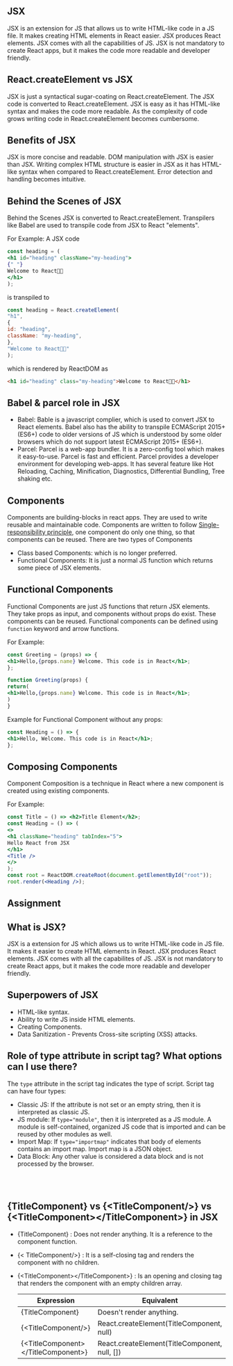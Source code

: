 ## JSX
JSX is an extension for JS that allows us to write HTML-like code in a JS file. It makes creating HTML elements in React easier. JSX produces React elements. JSX comes with all the capabilities of JS. JSX is not mandatory to create React apps, but it makes the code more readable and developer friendly.

## React.createElement vs JSX
JSX is just a syntactical sugar-coating on React.createElement. The JSX code is converted to React.createElement. JSX is easy as it has HTML-like syntax and makes the code more readable. As the complexity of code grows writing code in React.createElement becomes cumbersome.

## Benefits of JSX
JSX is more concise and readable.
DOM manipulation with JSX is easier than JSX.
Writing complex HTML structure is easier in JSX as it has HTML-like syntax when compared to React.createElement.
Error detection and handling becomes intuitive.

## Behind the Scenes of JSX
Behind the Scenes JSX is converted to React.createElement. Transpilers like Babel are used to transpile code from JSX to React "elements".

For Example: A JSX code

  ```jsx
  const heading = (
<h1 id="heading" className="my-heading">
  {" "}
  Welcome to React👩‍🚀
</h1>
  );
  ```

  is transpiled to

  ```jsx
  const heading = React.createElement(
"h1",
{
  id: "heading",
  className: "my-heading",
},
"Welcome to React👩‍🚀"
  );
  ```

  which is rendered by ReactDOM as

  ```html
  <h1 id="heading" class="my-heading">Welcome to React👩‍🚀</h1>
  ```

## Babel & parcel role in JSX
- Babel: Bable is a javascript complier, which is used to convert JSX to React elements. Babel also has the ability to transpile ECMAScript 2015+ (ES6+) code to older versions of JS which is understood by some older browsers which do not support latest ECMAScript 2015+ (ES6+).
- Parcel: Parcel is a web-app bundler. It is a zero-config tool which makes it easy-to-use. Parcel is fast and efficient. Parcel provides a developer environment for developing web-apps. It has several feature like Hot Reloading, Caching, Minification, Diagnostics, Differential Bundling, Tree shaking etc.

## Components
Components are building-blocks in react apps. They are used to write reusable and maintainable code. Components are written to follow [Single-responsibility principle](https://en.wikipedia.org/wiki/Single-responsibility_principle), one component do only one thing, so that components can be reused. There are two types of Components 
- Class based Components: which is no longer preferred.
- Functional Components: It is just a normal JS function which returns some piece of JSX elements.

## Functional Components
Functional Components are just JS functions that return JSX elements.  They take props as input, and components without props do exist. These components can be reused. Functional components can be defined using `function` keyword and arrow functions.

For Example:

  ```jsx
  const Greeting = (props) => {
<h1>Hello,{props.name} Welcome. This code is in React</h1>;
  };
  ```

  ```jsx
  function Greeting(props) {
return(
<h1>Hello,{props.name} Welcome. This code is in React</h1>;
)
  }
  ```

  Example for Functional Component without any props:

  ```jsx
  const Heading = () => {
<h1>Hello, Welcome. This code is in React</h1>;
  };
  ```

## Composing Components
Component Composition is a technique in React where a new component is created using existing components.

For Example:
  ```jsx
  const Title = () => <h2>Title Element</h2>;
  const Heading = () => (
<>
  <h1 className="heading" tabIndex="5">
Hello React from JSX
  </h1>
  <Title />
</>
  );
  const root = ReactDOM.createRoot(document.getElementById("root"));
  root.render(<Heading />);
  ```

## Assignment

## What is JSX?
JSX is a extension for JS which allows us to write HTML-like code in JS file. It makes it easier to create HTML elements in React. JSX produces React elements. JSX comes with all the capabilites of JS. JSX is not mandatory to create React apps, but it makes the code more readable and developer friendly.

## Superpowers of JSX
- HTML-like syntax.
- Ability to write JS inside HTML elements.
- Creating Components.
- Data Sanitization - Prevents Cross-site scripting (XSS) attacks.


## Role of type attribute in script tag? What options can I use there?
The `type` attribute in the script tag indicates the type of script. Script tag can have four types:

- Classic JS: If the attribute is not set or an empty string, then it is interpreted as classic JS.
- JS module: If `type="module"`, then it is interpreted as a JS module. A module is self-contained, organized JS code that is imported and can be reused by other modules as well.
- Import Map: If `type="importmap"` indicates that body of elements contains an import map. Import map is a JSON object.
- Data Block: Any other value is considered a data block and is not processed by the browser.
<br>
<br>

## {TitleComponent} vs {\<TitleComponent/>} vs {\<TitleComponent>\</TitleComponent>} in JSX 
- {TitleComponent} : Does not render anything. It is a reference to the component function. 
- {\< TitleComponent/>} : It is a self-closing tag and renders the component with no children. 
- {\<TitleComponent>\</TitleComponent>} : Is an opening and closing tag that renders the component with an empty children array.
 
  | Expression | Equivalent |
  |-------------------------------------|-----------------------------------------------|
  | {TitleComponent} | Doesn't render anything. |
  | {\<TitleComponent/>} | React.createElement(TitleComponent, null) |
  | {\<TitleComponent>\</TitleComponent>} | React.createElement(TitleComponent, null, []) |
